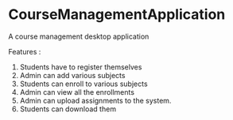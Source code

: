 # CourseManagementApplication
A course management desktop application

Features : 

1. Students have to register themselves
2. Admin can add various subjects
3. Students can enroll to various subjects
4. Admin can view all the enrollments
5. Admin can upload assignments to the system.
6. Students can download them

